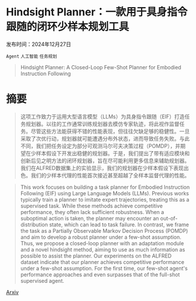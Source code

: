 # Hindsight Planner：一款用于具身指令跟随的闭环少样本规划工具

发布时间：2024年12月27日

`Agent` `人工智能` `任务规划`

> Hindsight Planner: A Closed-Loop Few-Shot Planner for Embodied Instruction Following

# 摘要

> 这项工作致力于运用大型语言模型（LLMs）为具身指令跟随（EIF）打造任务规划器。以往的工作通常训练规划器去模仿专家轨迹，将此视作监督任务。尽管这些方法能获得不错的性能表现，但往往欠缺足够的稳健性。一旦采取了次优行动，规划器就可能遭遇分布外状态，进而导致任务失败。与此不同，我们把任务设定为部分可观测马尔可夫决策过程（POMDP），并期望在少样本假设下开发出稳健的规划器。于是，我们提出了带有适应模块和创新后见之明方法的闭环规划器，旨在尽可能利用更多信息来辅助规划器。我们在ALFRED数据集上的实验显示，我们的规划器在少样本假设下表现出色。我们的少样本代理的性能首次接近甚至超越了全样本监督代理的性能。

> This work focuses on building a task planner for Embodied Instruction Following (EIF) using Large Language Models (LLMs). Previous works typically train a planner to imitate expert trajectories, treating this as a supervised task. While these methods achieve competitive performance, they often lack sufficient robustness. When a suboptimal action is taken, the planner may encounter an out-of-distribution state, which can lead to task failure. In contrast, we frame the task as a Partially Observable Markov Decision Process (POMDP) and aim to develop a robust planner under a few-shot assumption. Thus, we propose a closed-loop planner with an adaptation module and a novel hindsight method, aiming to use as much information as possible to assist the planner. Our experiments on the ALFRED dataset indicate that our planner achieves competitive performance under a few-shot assumption. For the first time, our few-shot agent's performance approaches and even surpasses that of the full-shot supervised agent.

[Arxiv](https://arxiv.org/abs/2412.19562)
